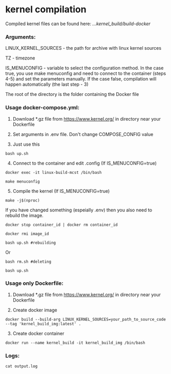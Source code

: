 # kernel compilation

Compiled kernel files can be found here: *...kernel_build/build-docker*

### Arguments:

LINUX_KERNEL_SOURCES - the path for archive with linux kernel sources

TZ - timezone

IS_MENUCONFIG - variable to select the configuration method. In the case true, you use make menuconfig  and need to connect to the container (steps 4-5) and set the parameters manually. If the case false, compilation will happen automatically (the last step - 3)

The root of the directory is the folder containing the Docker file

### Usage docker-compose.yml:

1. Download *.gz file from https://www.kernel.org/ in directory near your Dockerfile

2. Set arguments in .env file. Don't change COMPOSE_CONFIG value

3. Just use this
```
bash up.sh
```
4. Connect to the container and edit .config (If IS_MENUCONFIG=true)
```
docker exec -it linux-build-mcst /bin/bash

make menuconfig
```
5. Compile the kernel (If IS_MENUCONFIG=true)
```
make -j$(nproc)
```
If you have changed something (espeially .env) then you also need to rebuild the image.
```
docker stop container_id | docker rm container_id

docker rmi image_id

bash up.sh #rebuilding
```
Or
```
bash rm.sh #deleting

bash up.sh
```

### Usage only Dockerfile:

1. Download *.gz file from https://www.kernel.org/ in directory near your Dockerfile

2. Create docker image
```
docker build --build-arg LINUX_KERNEL_SOURCES=your_path_to_source_code --tag 'kernel_build_img:latest' .
```
3. Create docker container
```
docker run --name kernel_build -it kernel_build_img /bin/bash
```

### Logs:
```
cat output.log
```
